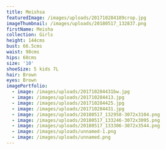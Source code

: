 ```yaml
---
title: Meishsa
featuredImage: /images/uploads/201710284189crop.jpg
imageThumbnail: /images/uploads/20180517_132837.png
firstName: Meisha
collection: Girls
height: 144cms
bust: 66.5cms
waist: 98cms
hips: 60cms
size: '10'
shoeSize: 5 kids 7L
hair: Brown
eyes: Brown
imagePortfolio:
  - image: /images/uploads/201710284431bw.jpg
  - image: /images/uploads/201710284413.jpg
  - image: /images/uploads/201710284425.jpg
  - image: /images/uploads/201710284431.jpg
  - image: /images/uploads/20180517_132958-3072x3104.png
  - image: /images/uploads/20180517_133246-3072x3095.png
  - image: /images/uploads/20180517_133306-3072x3544.png
  - image: /images/uploads/unnamed-1.png
  - image: /images/uploads/unnamed.png
---
```


